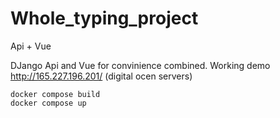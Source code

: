 # Whole_typing_project
Api + Vue

DJango Api and Vue for convinience combined. Working demo http://165.227.196.201/ (digital ocen servers)

```
docker compose build
docker compose up
```
